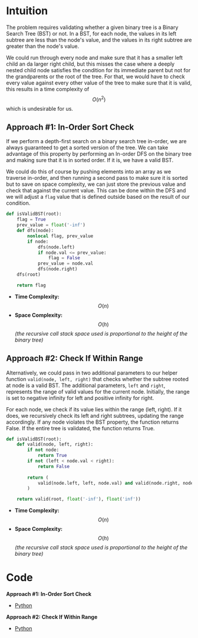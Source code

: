 # Intuition

The problem requires validating whether a given binary tree is a Binary Search Tree (BST) or not. In a BST, for each node, the values in its left subtree are less than the node's value, and the values in its right subtree are greater than the node's value.

We could run through every node and make sure that it has a smaller left child an da larger right child, but this misses the case where a deeply nested child node satisfies the condition for its immediate parent but not for the grandparents or the root of the tree. For that, we would have to check every value against every other value of the tree to make sure that it is valid, this results in a time complexity of $$O(n^2)$$ which is undesirable for us.

## Approach #1: In-Order Sort Check

If we perform a depth-first search on a binary search tree in-order, we are always guaranteed to get a sorted version of the tree. We can take advantage of this property by performing an In-order DFS on the binary tree and making sure that it is in sorted order. If it is, we have a valid BST.

We could do this of course by pushing elements into an array as we traverse in-order, and then running a second pass to make sure it is sorted but to save on space complexity, we can just store the previous value and check that against the current value. This can be done within the DFS and we will adjust a `flag` value that is defined outside based on the result of our condition.

```py
def isValidBST(root):
    flag = True
    prev_value = float('-inf')
    def dfs(node):
        nonlocal flag, prev_value
        if node:
            dfs(node.left)
            if node.val <= prev_value:
                flag = False
            prev_value = node.val
            dfs(node.right)
    dfs(root)

    return flag
```

- **Time Complexity:** $$O(n)$$
- **Space Complexity:** $$O(h)$$ *(the recursive call stack space used is proportional to the height of the binary tree)*

## Approach #2: Check If Within Range

Alternatively, we could pass in two additional parameters to our helper function `valid(node, left, right)` that checks whether the subtree rooted at node is a valid BST. The additional parameters, `left` and `right`, represents the range of valid values for the current node. Initially, the range is set to negative infinity for left and positive infinity for right.

For each node, we check if its value lies within the range (left, right). If it does, we recursively check its left and right subtrees, updating the range accordingly. If any node violates the BST property, the function returns False. If the entire tree is validated, the function returns True.

```py
def isValidBST(root):
    def valid(node, left, right):
        if not node:
            return True
        if not (left < node.val < right):
            return False
        
        return (
            valid(node.left, left, node.val) and valid(node.right, node.val, right)
        )

    return valid(root, float('-inf'), float('inf'))
```

- **Time Complexity:** $$O(n)$$
- **Space Complexity:** $$O(h)$$ *(the recursive call stack space used is proportional to the height of the binary tree)*

# Code

**Approach #1: In-Order Sort Check**
- [Python](solution1.py)

**Approach #2: Check If Within Range**
- [Python](solution2.py)
